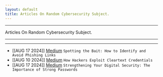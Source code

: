 ```yaml
---
layout: default
title: Articles On Random Cybersecurity Subject.
---
```


<hr>
Articles On Random Cybersecurity Subject.
<hr>
<hr>

- [[AUG 17 2024]] [Medium](https://medium.com/@the.opemi.aa/spotting-the-bait-how-to-identify-and-avoid-phishing-links-f0671bbf864a) `Spotting the Bait: How to Identify and Avoid Phishing Links` 
- [[AUG 10 2024]] [Medium](https://medium.com/@the.opemi.aa/how-hackers-exploit-cleartext-credentials-31e3682fe70c) `How Hackers Exploit Cleartext Credentials` 
- [[AUG 17 2024]] [Medium](https://medium.com/@the.opemi.aa/strengthening-your-digital-security-the-importance-of-strong-passwords-94c0d2d6662ass) `Strengthening Your Digital Security: The Importance of Strong Passwords` 
